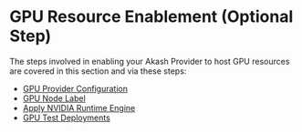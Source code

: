 # GPU Resource Enablement (Optional Step)

The steps involved in enabling your Akash Provider to host GPU resources are covered in this section and via these steps:

* [GPU Provider Configuration](gpu-provider-configuration.md)
* [GPU Node Label](gpu-node-label.md)
* [Apply NVIDIA Runtime Engine](apply-nvidia-runtime-engine.md)
* [GPU Test Deployments](gpu-test-deployments.md)
